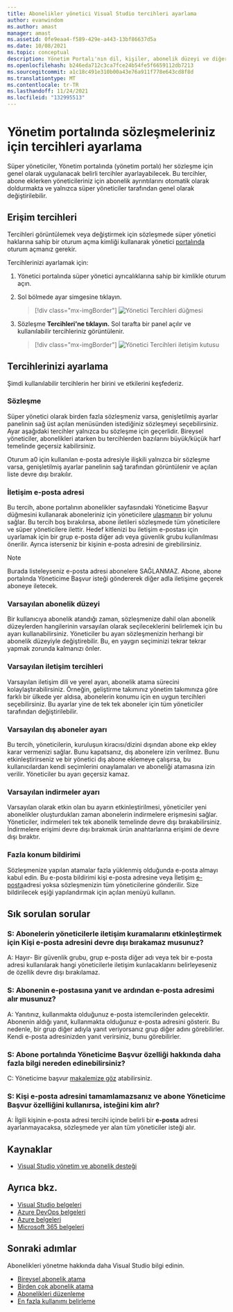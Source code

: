 ```yaml
---
title: Abonelikler yönetici Visual Studio tercihleri ayarlama
author: evanwindom
ms.author: amast
manager: amast
ms.assetid: 0fe9eaa4-f589-429e-a443-13bf86637d5a
ms.date: 10/08/2021
ms.topic: conceptual
description: Yönetim Portalı'nın dil, kişiler, abonelik düzeyi ve diğerleri için tercihleri ayarlamayı öğrenin
ms.openlocfilehash: b246eda712c3ca7fce24b54fe5f6659112db7213
ms.sourcegitcommit: a1c18c491e310b00a43e76a911f778e643cd8f8d
ms.translationtype: MT
ms.contentlocale: tr-TR
ms.lasthandoff: 11/24/2021
ms.locfileid: "132995513"
---
```

# <a name="set-preferences-for-your-agreements-in-the-admin-portal"></a>Yönetim portalında sözleşmeleriniz için tercihleri ayarlama
Süper yöneticiler, Yönetim portalında (yönetim portalı) her sözleşme için genel olarak uygulanacak belirli tercihler ayarlayabilecek.  Bu tercihler, abone eklerken yöneticileriniz için abonelik ayrıntılarını otomatik olarak doldurmakta ve yalnızca süper yöneticiler tarafından genel olarak değiştirilebilir.  

## <a name="access-preferences"></a>Erişim tercihleri
Tercihleri görüntülemek veya değiştirmek için sözleşmede süper yönetici haklarına sahip bir oturum açma kimliği kullanarak yönetici [portalında](https://manage.visualstudio.com) oturum açmanız gerekir.  

Tercihlerinizi ayarlamak için:
1. Yönetici portalında süper yönetici ayrıcalıklarına sahip bir kimlikle oturum açın.
2. Sol bölmede ayar simgesine tıklayın.
   > [!div class="mx-imgBorder"]
   > ![Yönetici Tercihleri düğmesi](_img/admin-preferences/admin-preferences-button.png "Tercihleri görüntülemek için Yöneticileri Yönet'e ve ardından Sözleşme Tercihleri'ne tıklayın")

3. Sözleşme **Tercihleri'ne tıklayın.**
Sol tarafta bir panel açılır ve kullanılabilir tercihleriniz görüntülenir. 

   > [!div class="mx-imgBorder"]
   > ![Yönetici Tercihleri iletişim kutusu](_img/admin-preferences/admin-preferences-flyout-2.png "Tercihlerinizi ayarlayın ve Kaydet'e tıklayın")

## <a name="set-your-preferences"></a>Tercihlerinizi ayarlama
Şimdi kullanılabilir tercihlerin her birini ve etkilerini keşfederiz. 

### <a name="agreement"></a>Sözleşme
Süper yönetici olarak birden fazla sözleşmeniz varsa, genişletilmiş ayarlar panelinin sağ üst açılan menüsünden istediğiniz sözleşmeyi seçebilirsiniz.  Ayar aşağıdaki tercihler yalnızca bu sözleşme için geçerlidir.  Bireysel yöneticiler, abonelikleri atarken bu tercihlerden bazılarını büyük/küçük harf temelinde geçersiz kabilirsiniz. 

Oturum a0 için kullanılan e-posta adresiyle ilişkili yalnızca bir sözleşme varsa, genişletilmiş ayarlar panelinin sağ tarafından görüntülenir ve açılan liste devre dışı bırakılır. 

### <a name="contact-email-address"></a>İletişim e-posta adresi
Bu tercih, abone portalının abonelikler sayfasındaki Yöneticime Başvur  düğmesini kullanarak aboneleriniz için yöneticilere [ulaşmanın](https://my.visualstudio.com/subscriptions) bir yolunu sağlar.  Bu tercih boş bırakılırsa, abone iletileri sözleşmede tüm yöneticilere ve süper yöneticilere ilettir.  Hedef kitlenizi bu iletişim e-postası için uyarlamak için bir grup e-posta diğer adı veya güvenlik grubu kullanılması önerilir. Ayrıca isterseniz bir kişinin e-posta adresini de girebilirsiniz.

> [!NOTE]
> Burada listeleyseniz e-posta adresi abonelere SAĞLANMAZ.  Abone, abone portalında Yöneticime Başvur isteği göndererek diğer adla iletişime geçerek aboneye iletecek.  

### <a name="default-subscription-level"></a>Varsayılan abonelik düzeyi
Bir kullanıcıya abonelik atandığı zaman, sözleşmenize dahil olan abonelik düzeylerden hangilerinin varsayılan olarak seçileceklerini belirlemek için bu ayarı kullanabilirsiniz.  Yöneticiler bu ayarı sözleşmenizin herhangi bir abonelik düzeyiyle değiştirebilir. Bu, en yaygın seçiminizi tekrar tekrar yapmak zorunda kalmanızı önler. 

### <a name="default-communication-preferences"></a>Varsayılan iletişim tercihleri
Varsayılan iletişim dili ve yerel ayarı, abonelik atama sürecini kolaylaştırabilirsiniz.  Örneğin, geliştirme takımınız yönetim takımınıza göre farklı bir ülkede yer aldısa, abonelerin konumu için en uygun tercihleri seçebilirsiniz. Bu ayarlar yine de tek tek aboneler için tüm yöneticiler tarafından değiştirilebilir. 

### <a name="default-external-subscribers-setting"></a>Varsayılan dış aboneler ayarı
Bu tercih, yöneticilerin, kuruluşun kiracısı/dizini dışından abone ekp ekley karar vermenizi sağlar.  Bunu kapatsanız, dış abonelere izin verilmez.  Bunu etkinleştirirseniz ve bir yönetici dış abone eklemeye çalışırsa, bu kullanıcılardan kendi seçimlerini onaylamaları ve aboneliği atamasına izin verilir. Yöneticiler bu ayarı geçersiz kamaz. 

### <a name="default-downloads-setting"></a>Varsayılan indirmeler ayarı
Varsayılan olarak etkin olan bu ayarın etkinleştirilmesi, yöneticiler yeni abonelikler oluşturdukları zaman abonelerin indirmelere erişmesini sağlar.  Yöneticiler, indirmeleri tek tek abonelik temelinde devre dışı bırakabilirsiniz.  İndirmelere erişimi devre dışı bırakmak ürün anahtarlarına erişimi de devre dışı bıraktır.  

### <a name="overallocation-notification"></a>Fazla konum bildirimi 
Sözleşmenize yapılan atamalar fazla yüklenmiş olduğunda e-posta almayı kabul edin. Bu e-posta bildirimi kişi e-posta adresine veya İletişim [e-posta](admin-preferences.md#contact-email-address)adresi yoksa sözleşmenizin tüm yöneticilerine gönderilir. Size bildirilecek eşiği yapılandırmak için açılan menüyü kullanın. 

 
## <a name="frequently-asked-questions"></a>Sık sorulan sorular
### <a name="q--can-i-disable-the-contact-email-address-so-subscribers-cannot-contact-admins"></a>S: Abonelerin yöneticilerle iletişim **kuramalarını etkinleştirmek için Kişi** e-posta adresini devre dışı bırakamaz musunuz?
A: Hayır- Bir güvenlik grubu, grup e-posta diğer adı veya tek bir e-posta adresi kullanılarak hangi yöneticilerle iletişim kurılacaklarını belirleyeseniz de özellik devre dışı bırakılamaz.

### <a name="q-if-i-answer-a-subscribers-email-will-they-have-my-email-address"></a>S: Abonenin e-postasına yanıt ve ardından e-posta adresimi alır musunuz?
A: Yanıtınız, kullanmakta olduğunuz e-posta istemcilerinden gelecektir. Abonenin aldığı yanıt, kullanmakta olduğunuz e-posta adresini gösterir.  Bu nedenle, bir grup diğer adıyla yanıt veriyorsanız grup diğer adını görebilirler.  Kendi e-posta adresinizden yanıt verirsiniz, bunu görebilirler.  

### <a name="q-where-can-i-find-out-more-about-the-contact-my-admin-feature-in-the-subscriber-portal"></a>S: Abone portalında Yöneticime **Başvur özelliği hakkında daha** fazla bilgi nereden edinebilirsiniz?
C: Yöneticime başvur [makalemize göz](contact-my-admin.md) atabilirsiniz. 

### <a name="q-if-we-dont-complete-the-contact-email-address-and-a-subscriber-uses-the-contact-my-admin-feature-who-receives-their-request"></a>S: Kişi e-posta adresini tamamlamazsanız **ve** abone Yöneticime Başvur özelliğini **kullanırsa,** isteğini kim alır?
A: İlgili kişinin e-posta adresi tercihi içinde belirli bir **e-posta** adresi ayarlanmayacaksa, sözleşmede yer alan tüm yöneticiler isteği alır. 

## <a name="resources"></a>Kaynaklar
- [Visual Studio yönetim ve abonelik desteği](https://aka.ms/vsadminhelp)

## <a name="see-also"></a>Ayrıca bkz.
- [Visual Studio belgeleri](/visualstudio/)
- [Azure DevOps belgeleri](/azure/devops/)
- [Azure belgeleri](/azure/)
- [Microsoft 365 belgeleri](/microsoft-365/)

## <a name="next-steps"></a>Sonraki adımlar
Abonelikleri yönetme hakkında daha Visual Studio bilgi edinin.
- [Bireysel abonelik atama](assign-license.md)
- [Birden çok abonelik atama](assign-license-bulk.md)
- [Abonelikleri düzenleme](edit-license.md)
- [En fazla kullanımı belirleme](maximum-usage.md)